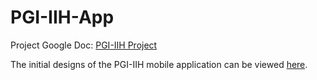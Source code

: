 # PGI-IIH-App

Project Google Doc: [PGI-IIH Project](https://docs.google.com/document/d/1c0i7CWvFe74oSjB3lPAtZl99W_M7GasYaEsfCHuchIc/edit?usp=drivesdk)

The initial designs of the PGI-IIH mobile application can be viewed [here](https://www.figma.com/file/HkXxXZZiccxzgSRqaakuyG/PGI-project?node-id=1%3A2).
